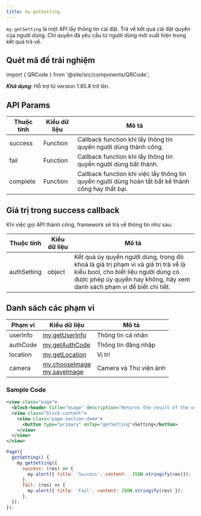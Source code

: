 ```yaml
---
title: my.getSetting
---
```


`my.getSetting` là một API lấy thông tin cài đặt. Trả về kết quả cài đặt quyền của người dùng. Chỉ quyền đã yêu cầu từ người dùng mới xuất hiện trong kết quả trả về.

## Quét mã để trải nghiệm

import { QRCode } from '@site/src/components/QRCode';

<QRCode page="pages/api/get-setting/index" />

**_Khả dụng_**: Hỗ trợ từ version 1.85.8 trở lên.

## API Params

| Thuộc tính | Kiểu dữ liệu | Mô tả                                                                                              |
| ---------- | ------------ | -------------------------------------------------------------------------------------------------- |
| success    | Function     | Callback function khi lấy thông tin quyền người dùng thành công.                                   |
| fail       | Function     | Callback function khi lấy thông tin quyền người dùng bất thành.                                    |
| complete   | Function     | Callback function khi việc lấy thông tin quyền người dùng hoàn tất bất kể thành công hay thất bại. |

## Giá trị trong success callback

Khi việc gọi API thành công, framework sẽ trả về thông tin như sau:

| Thuộc tính  | Kiểu dữ liệu | Mô tả                                                                                                                                                                                               |
| ----------- | ------------ | --------------------------------------------------------------------------------------------------------------------------------------------------------------------------------------------------- |
| authSetting | object       | Kết quả ủy quyền người dùng, trong đó khoá là giá trị phạm vi và giá trị trả về là kiểu bool, cho biết liệu người dùng có được phép ủy quyền hay không, hãy xem danh sách phạm vi để biết chi tiết. |

## Danh sách các phạm vi

| Phạm vi  | Kiểu dữ liệu                                                                                  | Mô tả                  |
| -------- | --------------------------------------------------------------------------------------------- | ---------------------- |
| userInfo | <a href="/docs/api/open/get-user-info">my.getUserInfo</a>                                     | Thông tin cá nhân      |
| authCode | <a href="/docs/api/open/get-auth-code">my.getAuthCode</a>                                     | Thông tin đăng nhập    |
| location | <a href="/docs/api/geo/location/get-location">my.getLocation</a>                              | Vị trí                 |
| camera   | <a href="/docs/api/media/image/save-image">my.chooseImage</a><br/><a href="">my.saveImage</a> | Camera và Thư viện ảnh |

### Sample Code

```xml
<view class="page">
  <block-header title="Usage" description="Returns the result of the user's permission settings. Only permissions requested from the user are returned" />
  <view class="block-content">
    <view class="page-section-demo">
      <button type="primary" onTap="getSetting">Setting</button>
    </view>
  </view>
</view>
```

```js
Page({
  getSetting() {
    my.getSetting({
      success: (res) => {
        my.alert({ title: 'Success', content:  JSON.stringify(res)});
      },
      fail: (res) => {
        my.alert({ title: 'Fail', content: JSON.stringify(res) });
      },
  });
});
```
